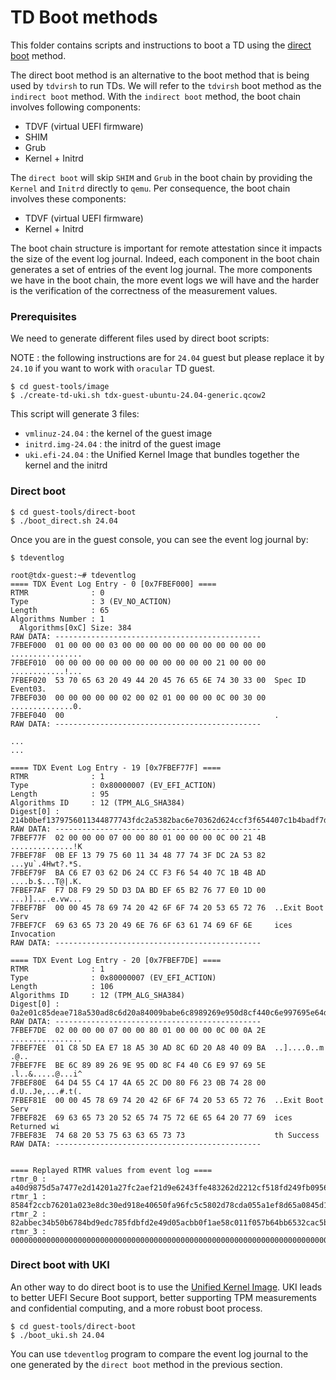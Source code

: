 # TD Boot methods 

This folder contains scripts and instructions to boot a TD using the [direct
boot](https://qemu-project.gitlab.io/qemu/system/linuxboot.html) method.

The direct boot method is an alternative to the boot method that is being used by `tdvirsh`
to run TDs.
We will refer to the `tdvirsh` boot method as the `indirect boot` method.
With the `indirect boot` method, the boot chain involves following components:
- TDVF (virtual UEFI firmware)
- SHIM
- Grub
- Kernel + Initrd

The `direct boot` will skip `SHIM` and `Grub` in the boot chain by providing the `Kernel`
and `Initrd` directly to `qemu`. Per consequence, the boot chain involves these components:
- TDVF (virtual UEFI firmware)
- Kernel + Initrd

The boot chain structure is important for remote attestation since it impacts the size of
the event log journal. Indeed, each component in the boot chain generates a set of entries of the event
log journal. The more components we have in the boot chain, the more event logs we will have and the harder
is the verification of the correctness of the measurement values.	

### Prerequisites

We need to generate different files used by direct boot scripts:

NOTE : the following instructions are for `24.04` guest but please replace it by `24.10` if
you want to work with `oracular` TD guest.

```
$ cd guest-tools/image
$ ./create-td-uki.sh tdx-guest-ubuntu-24.04-generic.qcow2
```

This script will generate 3 files:
- `vmlinuz-24.04` : the kernel of the guest image
- `initrd.img-24.04` : the initrd of the guest image
- `uki.efi-24.04` : the Unified Kernel Image that bundles together the kernel and the initrd

### Direct boot

```
$ cd guest-tools/direct-boot
$ ./boot_direct.sh 24.04
```

Once you are in the guest console, you can see the event log journal by:

```
$ tdeventlog
```

```
root@tdx-guest:~# tdeventlog
==== TDX Event Log Entry - 0 [0x7FBEF000] ====
RTMR              : 0
Type              : 3 (EV_NO_ACTION)
Length            : 65
Algorithms Number : 1
  Algorithms[0xC] Size: 384
RAW DATA: ----------------------------------------------
7FBEF000  01 00 00 00 03 00 00 00 00 00 00 00 00 00 00 00  ................
7FBEF010  00 00 00 00 00 00 00 00 00 00 00 00 21 00 00 00  ............!...
7FBEF020  53 70 65 63 20 49 44 20 45 76 65 6E 74 30 33 00  Spec ID Event03.
7FBEF030  00 00 00 00 00 02 00 02 01 00 00 00 0C 00 30 00  ..............0.
7FBEF040  00                                               .
RAW DATA: ----------------------------------------------

...
...

==== TDX Event Log Entry - 19 [0x7FBEF77F] ====
RTMR              : 1
Type              : 0x80000007 (EV_EFI_ACTION)
Length            : 95
Algorithms ID     : 12 (TPM_ALG_SHA384)
Digest[0] : 214b0bef1379756011344877743fdc2a5382bac6e70362d624ccf3f654407c1b4badf7d8f9295dd3dabdef65b27677e0
RAW DATA: ----------------------------------------------
7FBEF77F  02 00 00 00 07 00 00 80 01 00 00 00 0C 00 21 4B  ..............!K
7FBEF78F  0B EF 13 79 75 60 11 34 48 77 74 3F DC 2A 53 82  ...yu`.4Hwt?.*S.
7FBEF79F  BA C6 E7 03 62 D6 24 CC F3 F6 54 40 7C 1B 4B AD  ....b.$...T@|.K.
7FBEF7AF  F7 D8 F9 29 5D D3 DA BD EF 65 B2 76 77 E0 1D 00  ...)]....e.vw...
7FBEF7BF  00 00 45 78 69 74 20 42 6F 6F 74 20 53 65 72 76  ..Exit Boot Serv
7FBEF7CF  69 63 65 73 20 49 6E 76 6F 63 61 74 69 6F 6E     ices Invocation
RAW DATA: ----------------------------------------------

==== TDX Event Log Entry - 20 [0x7FBEF7DE] ====
RTMR              : 1
Type              : 0x80000007 (EV_EFI_ACTION)
Length            : 106
Algorithms ID     : 12 (TPM_ALG_SHA384)
Digest[0] : 0a2e01c85deae718a530ad8c6d20a84009babe6c8989269e950d8cf440c6e997695e64d455c4174a652cd080f6230b74
RAW DATA: ----------------------------------------------
7FBEF7DE  02 00 00 00 07 00 00 80 01 00 00 00 0C 00 0A 2E  ................
7FBEF7EE  01 C8 5D EA E7 18 A5 30 AD 8C 6D 20 A8 40 09 BA  ..]....0..m .@..
7FBEF7FE  BE 6C 89 89 26 9E 95 0D 8C F4 40 C6 E9 97 69 5E  .l..&.....@...i^
7FBEF80E  64 D4 55 C4 17 4A 65 2C D0 80 F6 23 0B 74 28 00  d.U..Je,...#.t(.
7FBEF81E  00 00 45 78 69 74 20 42 6F 6F 74 20 53 65 72 76  ..Exit Boot Serv
7FBEF82E  69 63 65 73 20 52 65 74 75 72 6E 65 64 20 77 69  ices Returned wi
7FBEF83E  74 68 20 53 75 63 63 65 73 73                    th Success
RAW DATA: ----------------------------------------------


==== Replayed RTMR values from event log ====
rtmr_0 : a40d9875d5a7477e2d14201a27fc2aef21d9e6243ffe483262d2212cf518fd249fb0956d5d3ba30e6dca6d839c8e6212
rtmr_1 : 8584f2ccb76201a023e8dc30ed918e40650fa96fc5c5802d78cda055a1ef8d65a0845d1ced5bb9601ed0060a5bcf8802
rtmr_2 : 82abbec34b50b6784bd9edc785fdbfd2e49d05acbb0f1ae58c011f057b64bb6532cac5b9146bdb245992118d55d90013
rtmr_3 : 000000000000000000000000000000000000000000000000000000000000000000000000000000000000000000000000
```

### Direct boot with UKI

An other way to do direct boot is to use the [Unified Kernel Image](https://uapi-group.org/specifications/specs/unified_kernel_image/).
UKI leads to better UEFI Secure Boot support, better supporting TPM measurements and confidential computing, and a more robust boot process.

```
$ cd guest-tools/direct-boot
$ ./boot_uki.sh 24.04
```

You can use `tdeventlog` program to compare the event log journal to the one generated by the `direct boot` method in the previous section.
